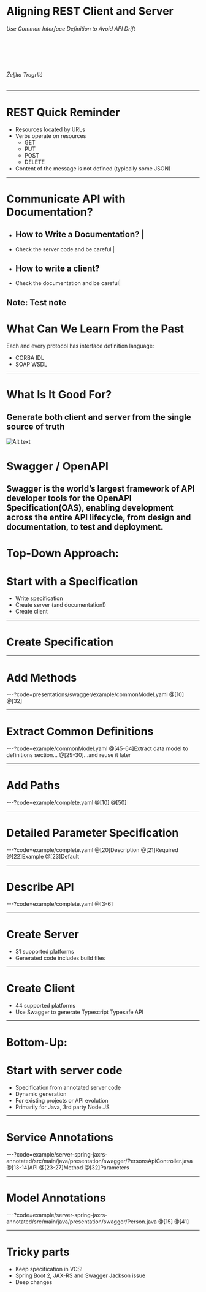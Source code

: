 Aligning REST Client and Server
==============

###### Use Common Interface Definition to Avoid API Drift
<BR><BR><BR>
###### Željko Trogrlić
---
# REST Quick Reminder
* Resources located by URLs
* Verbs operate on resources
  * GET
  * PUT
  * POST
  * DELETE
* Content of the message is not defined (typically some JSON)
---
# Communicate API with Documentation?

- ## How to Write a Documentation?      |
- Check the server code and be careful  |
- ## How to write a client?
- Check the documentation and be careful|

Note:
Test note
---
# What Can We Learn From the Past
Each and every protocol has interface definition language:
* CORBA IDL
* SOAP WSDL
---
# What Is It Good For?
Generate both client and server from the single source of truth
---
![Alt text](http://github.com/OAI/OpenAPI-Style-Guide/raw/master/graphics/bitmap/OpenAPI_Logo_Pantone.png "Logo")
# Swagger / OpenAPI
Swagger is the world’s largest framework of API developer tools 
for the OpenAPI Specification(OAS),
enabling development across the entire API lifecycle,
from design and documentation, to test and deployment.
---
# Top-Down Approach:
# Start with a Specification

* Write specification
* Create server (and documentation!)
* Create client
---
# Create Specification
---
# Add Methods

---?code=presentations/swagger/example/commonModel.yaml
@[10]
@[32]

---
# Extract Common Definitions

---?code=example/commonModel.yaml
@[45-64]Extract data model to definitions section...
@[29-30]...and reuse it later

---
# Add Paths

---?code=example/complete.yaml
@[10]
@[50]

---
# Detailed Parameter Specification

---?code=example/complete.yaml
@[20]Description
@[21]Required
@[22]Example
@[23]Default

---
# Describe API

---?code=example/complete.yaml
@[3-6]

---
# Create Server
* 31 supported platforms
* Generated code includes build files
---
# Create Client
* 44 supported platforms
* Use Swagger to generate Typescript Typesafe API
---
# Bottom-Up:
# Start with server code

* Specification from annotated server code
* Dynamic generation
* For existing projects or API evolution
* Primarily for Java, 3rd party Node.JS
---
# Service Annotations

---?code=example/server-spring-jaxrs-annotated/src/main/java/presentation/swagger/PersonsApiController.java
@[13-14]API
@[23-27]Method
@[32]Parameters

---
# Model Annotations

---?code=example/server-spring-jaxrs-annotated/src/main/java/presentation/swagger/Person.java
@[15]
@[41]

---
# Tricky parts
* Keep specification in VCS!
* Spring Boot 2, JAX-RS and Swagger Jackson issue
* Deep changes
